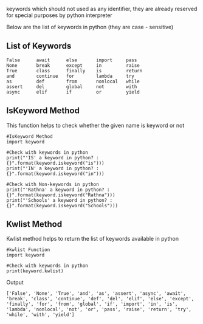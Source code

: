 keywords which should not used as any identifier, they are already reserved for special purposes by python interpreter

Below are the list of keywords in python (they are case - sensitive)

## **List of Keywords**

    False      await      else       import     pass
    None       break      except     in         raise
    True       class      finally    is         return
    and        continue   for        lambda     try
    as         def        from       nonlocal   while
    assert     del        global     not        with
    async      elif       if         or         yield

## **IsKeyword Method**
This function helps to check whether the given name is keyword or not

    #IsKeyword Method
    import keyword

    #Check with keywords in python
    print("'IS' a keyword in python? : {}".format(keyword.iskeyword("is")))
    print("'IN' a keyword in python? : {}".format(keyword.iskeyword("in")))

    #Check with Non-keywords in python
    print("'Rathna' a keyword in python? : {}".format(keyword.iskeyword("Rathna")))
    print("'Schools' a keyword in python? : {}".format(keyword.iskeyword("Schools")))

## **Kwlist Method**
Kwlist method helps to return the list of keywords available in python

    #kwlist Function
    import keyword

    #Check with keywords in python
    print(keyword.kwlist)

 Output

    ['False', 'None', 'True', 'and', 'as', 'assert', 'async', 'await', 'break', 'class', 'continue', 'def', 'del', 'elif', 'else', 'except', 'finally', 'for', 'from', 'global', 'if', 'import', 'in', 'is', 'lambda', 'nonlocal', 'not', 'or', 'pass', 'raise', 'return', 'try', 'while', 'with', 'yield']